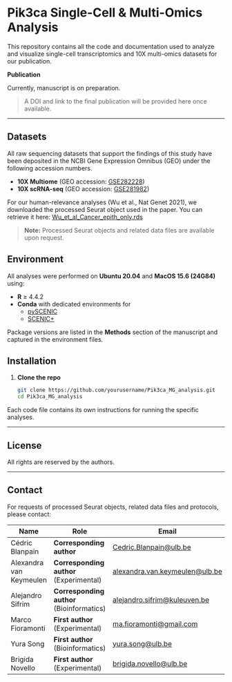 # Pik3ca Single-Cell & Multi-Omics Analysis

This repository contains all the code and documentation used to analyze and visualize single-cell transcriptomics and 10X multi-omics datasets for our publication.

**Publication**

Currently, manuscript is on preparation.

> A DOI and link to the final publication will be provided here once available.

---

## Datasets

All raw sequencing datasets that support the findings of this study have been deposited in the NCBI Gene Expression Omnibus (GEO) under the following accession numbers.

- **10X Multiome** (GEO accession: [GSE282228](https://www.ncbi.nlm.nih.gov/geo/query/acc.cgi?acc=GSE282228))  
- **10X scRNA-seq** (GEO accession: [GSE281982](https://www.ncbi.nlm.nih.gov/geo/query/acc.cgi?acc=GSE281982))  

For our human-relevance analyses (Wu et al., Nat Genet 2021), we downloaded the processed Seurat object used in the paper. You can retrieve it here: [Wu_et_al_Cancer_epith_only.rds](https://www.dropbox.com/scl/fi/85ny19cwu73ugfvvi5qfs/Wu_et_al_Cancer_epith_only.rds?rlkey=2yw29ff6u53npgir3rpw4yndu&st=c4j4ff1e&dl=0)

> **Note:** Processed Seurat objects and related data files are available upon request.

## Environment

All analyses were performed on **Ubuntu 20.04** and **MacOS 15.6 (24G84)** using:

- **R** ≥ 4.4.2  
- **Conda** with dedicated environments for  
  - [pySCENIC](https://github.com/yurasong/Pik3ca_MG_analysis/blob/main/01_scRNA-seq/03_pySCENIC/conda_env.txt)  
  - [SCENIC+](https://github.com/yurasong/Pik3ca_MG_analysis/blob/main/03_SCENIC%2B/conda_environment_dependencies.txt)  

Package versions are listed in the **Methods** section of the manuscript and captured in the environment files.

## Installation

1. **Clone the repo**  
   ```bash
   git clone https://github.com/yourusername/Pik3ca_MG_analysis.git
   cd Pik3ca_MG_analysis

Each code file contains its own instructions for running the specific analyses.

---

## License

All rights are reserved by the authors.

---

## Contact

For requests of processed Seurat objects, related data files and protocols, please contact:

| Name                | Role                                   | Email |
|---------------------|----------------------------------------|-------|
| Cédric Blanpain     | **Corresponding author**               | [Cedric.Blanpain@ulb.be](mailto:Cedric.Blanpain@ulb.be) |
| Alexandra van Keymeulen | **Corresponding author** (Experimental) | [alexandra.van.keymeulen@ulb.be](mailto:alexandra.van.keymeulen@ulb.be) |
| Alejandro Sifrim    | **Corresponding author** (Bioinformatics) | [alejandro.sifrim@kuleuven.be](mailto:alejandro.sifrim@kuleuven.be) |
| Marco Fioramonti    | **First author** (Experimental)        | [ma.fioramonti@gmail.com](mailto:ma.fioramonti@gmail.com) |
| Yura Song           | **First author** (Bioinformatics)      | [yura.song@ulb.be](mailto:yura.song@ulb.be) |
| Brigida Novello     | **First author** (Experimental)        | [brigida.novello@ulb.be](mailto:brigida.novello@ulb.be) |